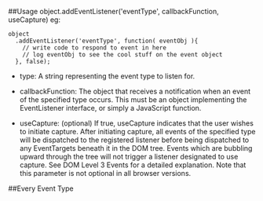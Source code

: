 ##Usage
object.addEventListener('eventType', callbackFunction, useCapture)
eg:
    
    object
      .addEventListener('eventType', function( eventObj ){
        // write code to respond to event in here
        // log eventObj to see the cool stuff on the event object
      }, false);

* type: A string representing the event type to listen for.

* callbackFunction: The object that receives a notification when an event of the specified type occurs. This must be an object implementing the EventListener interface, or simply a JavaScript function.

* useCapture: (optional) If true, useCapture indicates that the user wishes to initiate capture. After initiating capture, all events of the specified type will be dispatched to the registered listener before being dispatched to any EventTargets beneath it in the DOM tree. Events which are bubbling upward through the tree will not trigger a listener designated to use capture. See DOM Level 3 Events for a detailed explanation. Note that this parameter is not optional in all browser versions.

##Every Event Type